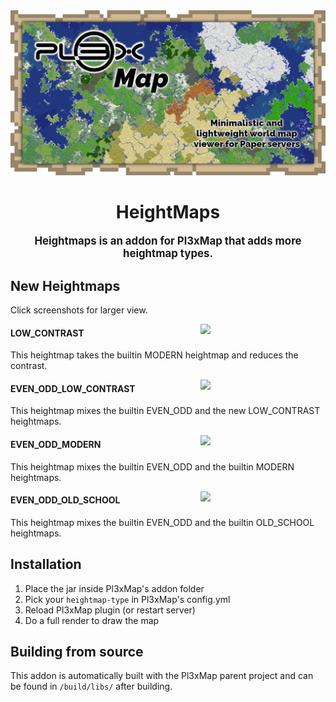 <div align="center">
<img src="https://raw.githubusercontent.com/BillyGalbreath/Pl3xMap/v2/webmap/public/images/og.png" alt="Pl3xMap">

# HeightMaps

<big><b>Heightmaps is an addon for Pl3xMap that adds more heightmap types.</b></big>

</div>

## New Heightmaps

Click screenshots for larger view.

[<img align="right" src="https://i.imgur.com/wUH5gHz.png" width="200">](https://i.imgur.com/wUH5gHz.png)

#### LOW_CONTRAST

This heightmap takes the builtin MODERN heightmap and reduces the contrast.
<br clear="right">

[<img align="right" src="https://i.imgur.com/6R1FDEv.png" width="200">](https://i.imgur.com/6R1FDEv.png)

#### EVEN_ODD_LOW_CONTRAST

This heightmap mixes the builtin EVEN_ODD and the new LOW_CONTRAST heightmaps.
<br clear="right">

[<img align="right" src="https://i.imgur.com/plqEdQg.png" width="200">](https://i.imgur.com/plqEdQg.png)

#### EVEN_ODD_MODERN

This heightmap mixes the builtin EVEN_ODD and the builtin MODERN heightmaps.
<br clear="right">

[<img align="right" src="https://i.imgur.com/EbqHxy5.png" width="200">](https://i.imgur.com/EbqHxy5.png)

#### EVEN_ODD_OLD_SCHOOL

This heightmap mixes the builtin EVEN_ODD and the builtin OLD_SCHOOL heightmaps.
<br clear="right">

## Installation

1) Place the jar inside Pl3xMap's addon folder
2) Pick your `heightmap-type` in Pl3xMap's config.yml
3) Reload Pl3xMap plugin (or restart server)
4) Do a full render to draw the map

## Building from source

This addon is automatically built with the Pl3xMap parent project and can be found in `/build/libs/` after building.

